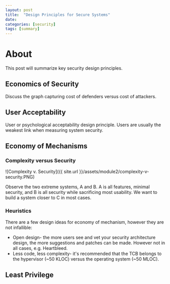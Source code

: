 ```yaml
---
layout: post
title:  "Design Principles for Secure Systems"
date:   
categories: [security]
tags: [summary]
---
```

# About
This post will summarize key security design principles. 

## Economics of Security
Discuss the graph capturing cost of defenders versus cost of attackers.

## User Acceptability
User or psychological acceptability design principle. Users are usually the weakest link when measuring system security.

## Economy of Mechanisms
### Complexity versus Security
![Complexity v. Security]({{ site.url }}/assets/module2/complexity-v-security.PNG)

Observe the two extreme systems, A and B. A is all features, minimal security, and B is all security while sacrificing most usability. We want to build a system closer to C in most cases.

### Heuristics 
There are a few design ideas for economy of mechanism, however they are not infallible:

* Open design- the more users see and vet your security architecture design, the more suggestions and patches can be made. However not in all cases, e.g. Heartbleed.
* Less code, less complexity- it's recommended that the TCB belongs to the hypervisor (~50 KLOC) versus the operating system (~50 MLOC).

## Least Privilege 